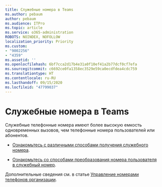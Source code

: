 ```yaml
---
title: Служебные номера в Teams
ms.author: pebaum
author: pebaum
ms.audience: ITPro
ms.topic: article
ms.service: o365-administration
ROBOTS: NOINDEX, NOFOLLOW
localization_priority: Priority
ms.custom:
- "9002256"
- "4359"
ms.assetid: ''
ms.openlocfilehash: 6bf7cca2d17b4e31a0f10ef41a2b77dcf0cf7efa
ms.sourcegitcommit: c6692ce0fa1358ec3529e59ca0ecdfdea4cdc759
ms.translationtype: HT
ms.contentlocale: ru-RU
ms.lasthandoff: 09/15/2020
ms.locfileid: "47799037"
---
```

# <a name="service-numbers-in-teams"></a>Служебные номера в Teams

Служебные телефонные номера имеют более высокую емкость одновременных вызовов, чем телефонные номера пользователей или абонентов. 

- [Ознакомьтесь с различными способами получения служебного номера](https://docs.microsoft.com/microsoftteams/getting-service-phone-numbers). 

- [Ознакомьтесь со способами преобразования номера пользователя в служебный номер](https://docs.microsoft.com/microsoftteams/manage-phone-numbers-for-your-organization/phone-number-management-for-the-u-s).

Дополнительные сведения см. в статье [Управление номерами телефонов организации](https://docs.microsoft.com/microsoftteams/manage-phone-numbers-for-your-organization/manage-phone-numbers-for-your-organization).
